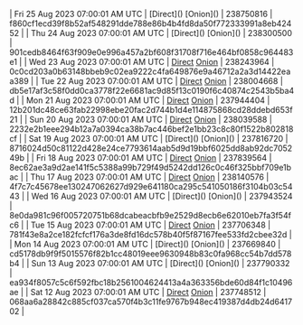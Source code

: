 | Fri 25 Aug 2023 07:00:01 AM UTC | [Direct](</body></html>) [Onion](</body></html>) | 238750816 | f860cf1ecd39f8b52af548291dde788e86b4b4fd8da50f772333991a8eb42452 | 
| Thu 24 Aug 2023 07:00:01 AM UTC | [Direct](</body></html>) [Onion](</body></html>) | 238300500 | 901cedb8464f63f909e0e996a457a2bf608f31708f716e464bf0858c964483e1 | 
| Wed 23 Aug 2023 07:00:01 AM UTC | [Direct](https://oshi.at/nQDme) [Onion](http://5ety7tpkim5me6eszuwcje7bmy25pbtrjtue7zkqqgziljwqy3rrikqd.onion/nQDme) | 238243964 | 0c0cd203a0b63148bbeb9c02ea9222c4fa649876e9a46712a2a3d14422eaa389 | 
| Tue 22 Aug 2023 07:00:01 AM UTC | [Direct](https://oshi.at/Bxyn) [Onion](http://5ety7tpkim5me6eszuwcje7bmy25pbtrjtue7zkqqgziljwqy3rrikqd.onion/Bxyn) | 238004668 | db5e17af3c58f0dd0ca3778f22e6681ac9d85f13c0190f6c40874c2543b5ba4d | 
| Mon 21 Aug 2023 07:00:01 AM UTC | [Direct](https://oshi.at/xTwF) [Onion](http://5ety7tpkim5me6eszuwcje7bmy25pbtrjtue7zkqqgziljwqy3rrikqd.onion/xTwF) | 237944404 | 12b201dc48ce63fab22998ebe20fac2d744b1d4e114875868cd28ddebd653f21 | 
| Sun 20 Aug 2023 07:00:01 AM UTC | [Direct](https://oshi.at/dPUz) [Onion](http://5ety7tpkim5me6eszuwcje7bmy25pbtrjtue7zkqqgziljwqy3rrikqd.onion/dPUz) | 238039588 | 2232e2b1eee294b12a7a0394ca38b7ac446bef2e1bb23c8c80f1522b802818cf | 
| Sat 19 Aug 2023 07:00:01 AM UTC | [Direct](</body></html>) [Onion](</body></html>) | 237816720 | 8716024d50c81122d428e24ce7793614aab5d9d19bbf6025dd8ab92dc705249b | 
| Fri 18 Aug 2023 07:00:01 AM UTC | [Direct](https://oshi.at/eXjk) [Onion](http://5ety7tpkim5me6eszuwcje7bmy25pbtrjtue7zkqqgziljwqy3rrikqd.onion/eXjk) | 237839564 | 8ec62ae3a9d2ae141f5c5388a99b729f49d5242dd126c0c46f325bbf709e1bac | 
| Thu 17 Aug 2023 07:00:01 AM UTC | [Direct](https://oshi.at/bPsf) [Onion](http://5ety7tpkim5me6eszuwcje7bmy25pbtrjtue7zkqqgziljwqy3rrikqd.onion/bPsf) | 238140576 | 4f7c7c45678ee130247062627d929e641180ca295c541050186f3104b03c5443 | 
| Wed 16 Aug 2023 07:00:01 AM UTC | [Direct](</body></html>) [Onion](</body></html>) | 237943524 | 8e0da981c96f005720751b68dcabeacbfb9e2529d8ecb6e62010eb7fa3f54fc6 | 
| Tue 15 Aug 2023 07:00:01 AM UTC | [Direct](https://oshi.at/RSok) [Onion](http://5ety7tpkim5me6eszuwcje7bmy25pbtrjtue7zkqqgziljwqy3rrikqd.onion/RSok) | 237706348 | 781f43e8a2ce182fcfcf176a3de8fd16dc578b40f5f87167fee533fd2cbee32d | 
| Mon 14 Aug 2023 07:00:01 AM UTC | [Direct](</body></html>) [Onion](</body></html>) | 237669840 | cd5178db9f9f5015576f82b1cc48019eee9630948b83c0fa968cc54b7dd578b4 | 
| Sun 13 Aug 2023 07:00:01 AM UTC | [Direct](</body></html>) [Onion](</body></html>) | 237790332 | ea934f8057c5c6f592fbc18b2561004624413a4a363356bde60d84f1c10496ae | 
| Sat 12 Aug 2023 07:00:01 AM UTC | [Direct](https://oshi.at/aXYF) [Onion](http://5ety7tpkim5me6eszuwcje7bmy25pbtrjtue7zkqqgziljwqy3rrikqd.onion/aXYF) | 237748512 | 068aa6a28842c885cf037ca570f4b3c11fe9767b948ec419387d4db24d641702 | 
